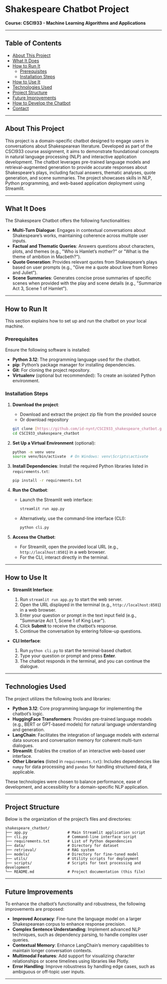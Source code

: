 ﻿# Shakespeare Chatbot Project

**Course: CSCI933 - Machine Learning Algorithms and Applications**

---

## Table of Contents

- [About This Project](#about-this-project)
- [What It Does](#what-it-does)
- [How to Run It](#how-to-run-it)
  - [Prerequisites](#prerequisites)
  - [Installation Steps](#installation-steps)
- [How to Use It](#how-to-use-it)
- [Technologies Used](#technologies-used)
- [Project Structure](#project-structure)
- [Future Improvements](#future-improvements)
- [How to Develop the Chatbot](#how-to-develop-the-chatbot)
- [Contact](#contact)

---

## About This Project

This project is a domain-specific chatbot designed to engage users in conversations about Shakespearean literature. Developed as part of the CSCI933 course assignment, it aims to demonstrate foundational concepts in natural language processing (NLP) and interactive application development. The chatbot leverages pre-trained language models and retrieval-augmented generation to provide accurate responses about Shakespeare’s plays, including factual answers, thematic analyses, quote generation, and scene summaries. The project showcases skills in NLP, Python programming, and web-based application deployment using Streamlit.

---

## What It Does

The Shakespeare Chatbot offers the following functionalities:

- **Multi-Turn Dialogue**: Engages in contextual conversations about Shakespeare’s works, maintaining coherence across multiple user inputs.
- **Factual and Thematic Queries**: Answers questions about characters, plots, and themes (e.g., "Who is Hamlet’s mother?" or "What is the theme of ambition in Macbeth?").
- **Quote Generation**: Provides relevant quotes from Shakespeare’s plays based on user prompts (e.g., "Give me a quote about love from Romeo and Juliet").
- **Scene Summaries**: Generates concise prose summaries of specific scenes when provided with the play and scene details (e.g., "Summarize Act 3, Scene 1 of Hamlet").

---

## How to Run It

This section explains how to set up and run the chatbot on your local machine.

### Prerequisites

Ensure the following software is installed:

- **Python 3.12**: The programming language used for the chatbot.
- **pip**: Python’s package manager for installing dependencies.
- **Git**: For cloning the project repository.
- **Virtualenv** (optional but recommended): To create an isolated Python environment.

### Installation Steps

1. **Download the project**:

   - Download and extract the project zip file from the provided source
   - Or download repository

   ```bash
   git clone [https://github.com/id-nynt/CSCI933_shakespeare_chatbot.git]
   cd CSCI933_shakespeare_chatbot

   ```

2. **Set Up a Virtual Environment** (optional):

   ```bash
   python -m venv venv
   source venv/bin/activate  # On Windows: venv\Scripts\activate
   ```

3. **Install Dependencies**:
   Install the required Python libraries listed in `requirements.txt`:

   ```bash
   pip install -r requirements.txt
   ```

4. **Run the Chatbot**:

   - Launch the Streamlit web interface:
     ```bash
     streamlit run app.py
     ```
   - Alternatively, use the command-line interface (CLI):
     ```bash
     python cli.py
     ```

5. **Access the Chatbot**:
   - For Streamlit, open the provided local URL (e.g., `http://localhost:8501`) in a web browser.
   - For the CLI, interact directly in the terminal.

---

## How to Use It

- **Streamlit Interface**:

  1. Run `streamlit run app.py` to start the web server.
  2. Open the URL displayed in the terminal (e.g., `http://localhost:8501`) in a web browser.
  3. Enter your question or prompt in the text input field (e.g., "Summarize Act 1, Scene 1 of King Lear").
  4. Click **Submit** to receive the chatbot’s response.
  5. Continue the conversation by entering follow-up questions.

- **CLI Interface**:
  1. Run `python cli.py` to start the terminal-based chatbot.
  2. Type your question or prompt and press **Enter**.
  3. The chatbot responds in the terminal, and you can continue the dialogue.

---

## Technologies Used

The project utilizes the following tools and libraries:

- **Python 3.12**: Core programming language for implementing the chatbot’s logic.
- **HuggingFace Transformers**: Provides pre-trained language models (e.g., BERT or GPT-based models) for natural language understanding and generation.
- **LangChain**: Facilitates the integration of language models with external data sources and conversation memory for coherent multi-turn dialogues.
- **Streamlit**: Enables the creation of an interactive web-based user interface.
- **Other Libraries** (listed in `requirements.txt`): Includes dependencies like `numpy` for data processing and `pandas` for handling structured data, if applicable.

These technologies were chosen to balance performance, ease of development, and accessibility for a domain-specific NLP application.

---

## Project Structure

Below is the organization of the project’s files and directories:

```
shakespeare_chatbot/
├── app.py                  # Main Streamlit application script
├── cli.py                  # Command-line interface script
├── requirements.txt        # List of Python dependencies
├── data/                   # Directory for dataset
├── retrieval/              # RAG system
├── models/                 # Directory for fine-tuned model
├── utils/                  # Utility scripts for deployment
├── scripts/                # Scripts for text processing and development
└── README.md               # Project documentation (this file)
```

---

## Future Improvements

To enhance the chatbot’s functionality and robustness, the following improvements are proposed:

- **Improved Accuracy**: Fine-tune the language model on a larger Shakespearean corpus to enhance response precision.
- **Complex Sentence Understanding**: Implement advanced NLP techniques, such as dependency parsing, to handle complex user queries.
- **Contextual Memory**: Enhance LangChain’s memory capabilities to maintain longer conversation contexts.
- **Multimodal Features**: Add support for visualizing character relationships or scene timelines using libraries like Plotly.
- **Error Handling**: Improve robustness by handling edge cases, such as ambiguous or off-topic user inputs.

---
